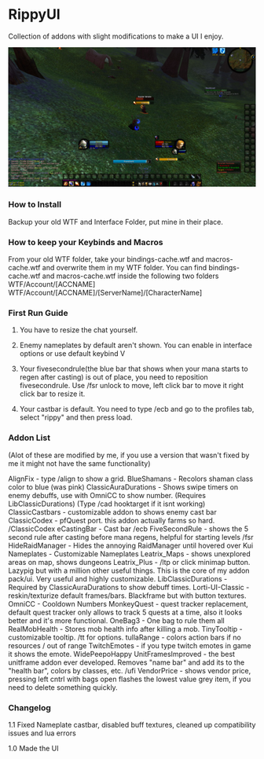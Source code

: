 # RippyUI

Collection of addons with slight modifications to make a UI I enjoy.


<img src=images/RippyUI.jpg width=700>


### How to Install

Backup your old WTF and Interface Folder, put mine in their place.

### How to keep your Keybinds and Macros

From your old WTF folder, take your bindings-cache.wtf and macros-cache.wtf and overwrite them in my WTF folder.
You can find bindings-cache.wtf and macros-cache.wtf inside the following two folders
WTF/Account/[ACCNAME] 
WTF/Account/[ACCNAME]/[ServerName]/[CharacterName] 

### First Run Guide

1) You have to resize the chat yourself.

2) Enemy nameplates by default aren't shown. You can enable in interface options or use default keybind V

3) Your fivesecondrule(the blue bar that shows when your mana starts to regen after casting) is out of place, you need to reposition fivesecondrule. Use /fsr unlock to move, left click bar to move it right click bar to resize it.

4) Your castbar is default. You need to type /ecb and go to the profiles tab, select "rippy" and then press load.

### Addon List 
(Alot of these are modified by me, if you use a version that wasn't fixed by me it might not have the same functionality)

AlignFix - type /align to show a grid.
BlueShamans - Recolors shaman class color to blue (was pink)
ClassicAuraDurations - Shows swipe timers on enemy debuffs, use with OmniCC to show number. (Requires LibClassicDurations) (Type /cad hooktarget if it isnt working)
ClassicCastbars - customizable addon to shows enemy cast bar
ClassicCodex - pfQuest port. this addon actually farms so hard. /ClassicCodex 
eCastingBar - Cast bar /ecb 
FiveSecondRule - shows the 5 second rule after casting before mana regens, helpful for starting levels /fsr
HideRaidManager - Hides the annoying RaidManager until hovered over
Kui Nameplates - Customizable Nameplates
Leatrix_Maps - shows unexplored areas on map, shows dungeons
Leatrix_Plus - /ltp or click minimap button. Lazypig but with a million other useful things. This is the core of my addon pack/ui. Very useful and highly customizable.
LibClassicDurations - Required by ClassicAuraDurations to show debuff times.
Lorti-UI-Classic - reskin/texturize default frames/bars. Blackframe but with button textures.
OmniCC - Cooldown Numbers
MonkeyQuest - quest tracker replacement, default quest tracker only allows to track 5 quests at a time, also it looks better and it's more functional.
OneBag3 - One bag to rule them all
RealMobHealth - Stores mob health info after killing a mob.
TinyTooltip - customizable tooltip. /tt for options. 
tullaRange - colors action bars if no resources / out of range
TwitchEmotes - if you type twitch emotes in game it shows the emote. WidePeepoHappy 
UnitFramesImproved - the best unitframe addon ever developed. Removes "name bar" and add its to the "health bar", colors by classes, etc. /ufi
VendorPrice - shows vendor price, pressing left cntrl with bags open flashes the lowest value grey item, if you need to delete something quickly.

### Changelog

1.1 Fixed Nameplate castbar, disabled buff textures, cleaned up compatibility issues and lua errors

1.0 Made the UI

